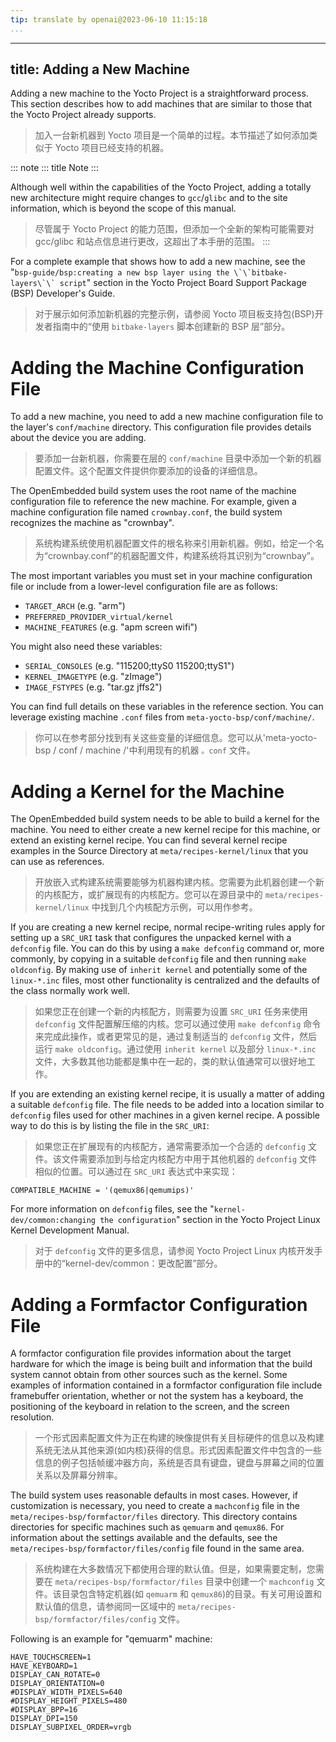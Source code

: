 ```yaml
---
tip: translate by openai@2023-06-10 11:15:18
...
```

---
title: Adding a New Machine
---------------------------

Adding a new machine to the Yocto Project is a straightforward process. This section describes how to add machines that are similar to those that the Yocto Project already supports.

> 加入一台新机器到 Yocto 项目是一个简单的过程。本节描述了如何添加类似于 Yocto 项目已经支持的机器。

::: note
::: title
Note
:::

Although well within the capabilities of the Yocto Project, adding a totally new architecture might require changes to `gcc`/`glibc` and to the site information, which is beyond the scope of this manual.

> 尽管属于 Yocto Project 的能力范围，但添加一个全新的架构可能需要对 gcc/glibc 和站点信息进行更改，这超出了本手册的范围。
> :::

For a complete example that shows how to add a new machine, see the \"``bsp-guide/bsp:creating a new bsp layer using the \`\`bitbake-layers\`\` script``\" section in the Yocto Project Board Support Package (BSP) Developer\'s Guide.

> 对于展示如何添加新机器的完整示例，请参阅 Yocto 项目板支持包(BSP)开发者指南中的“使用 `bitbake-layers` 脚本创建新的 BSP 层”部分。

# Adding the Machine Configuration File

To add a new machine, you need to add a new machine configuration file to the layer\'s `conf/machine` directory. This configuration file provides details about the device you are adding.

> 要添加一台新机器，你需要在层的 `conf/machine` 目录中添加一个新的机器配置文件。这个配置文件提供你要添加的设备的详细信息。

The OpenEmbedded build system uses the root name of the machine configuration file to reference the new machine. For example, given a machine configuration file named `crownbay.conf`, the build system recognizes the machine as \"crownbay\".

> 系统构建系统使用机器配置文件的根名称来引用新机器。例如，给定一个名为“crownbay.conf”的机器配置文件，构建系统将其识别为“crownbay”。

The most important variables you must set in your machine configuration file or include from a lower-level configuration file are as follows:

- `TARGET_ARCH` (e.g. \"arm\")
- `PREFERRED_PROVIDER_virtual/kernel`
- `MACHINE_FEATURES` (e.g. \"apm screen wifi\")

You might also need these variables:

- `SERIAL_CONSOLES` (e.g. \"115200;ttyS0 115200;ttyS1\")
- `KERNEL_IMAGETYPE` (e.g. \"zImage\")
- `IMAGE_FSTYPES` (e.g. \"tar.gz jffs2\")

You can find full details on these variables in the reference section. You can leverage existing machine `.conf` files from `meta-yocto-bsp/conf/machine/`.

> 你可以在参考部分找到有关这些变量的详细信息。您可以从'meta-yocto-bsp / conf / machine /'中利用现有的机器 `。conf` 文件。

# Adding a Kernel for the Machine

The OpenEmbedded build system needs to be able to build a kernel for the machine. You need to either create a new kernel recipe for this machine, or extend an existing kernel recipe. You can find several kernel recipe examples in the Source Directory at `meta/recipes-kernel/linux` that you can use as references.

> 开放嵌入式构建系统需要能够为机器构建内核。您需要为此机器创建一个新的内核配方，或扩展现有的内核配方。您可以在源目录中的 `meta/recipes-kernel/linux` 中找到几个内核配方示例，可以用作参考。

If you are creating a new kernel recipe, normal recipe-writing rules apply for setting up a `SRC_URI` task that configures the unpacked kernel with a `defconfig` file. You can do this by using a `make defconfig` command or, more commonly, by copying in a suitable `defconfig` file and then running `make oldconfig`. By making use of `inherit kernel` and potentially some of the `linux-*.inc` files, most other functionality is centralized and the defaults of the class normally work well.

> 如果您正在创建一个新的内核配方，则需要为设置 `SRC_URI` 任务来使用 `defconfig` 文件配置解压缩的内核。您可以通过使用 `make defconfig` 命令来完成此操作，或者更常见的是，通过复制适当的 `defconfig` 文件，然后运行 `make oldconfig`。通过使用 `inherit kernel` 以及部分 `linux-*.inc` 文件，大多数其他功能都是集中在一起的，类的默认值通常可以很好地工作。

If you are extending an existing kernel recipe, it is usually a matter of adding a suitable `defconfig` file. The file needs to be added into a location similar to `defconfig` files used for other machines in a given kernel recipe. A possible way to do this is by listing the file in the `SRC_URI`:

> 如果您正在扩展现有的内核配方，通常需要添加一个合适的 `defconfig` 文件。该文件需要添加到与给定内核配方中用于其他机器的 `defconfig` 文件相似的位置。可以通过在 `SRC_URI` 表达式中来实现：

```
COMPATIBLE_MACHINE = '(qemux86|qemumips)'
```

For more information on `defconfig` files, see the \"`kernel-dev/common:changing the configuration`\" section in the Yocto Project Linux Kernel Development Manual.

> 对于 `defconfig` 文件的更多信息，请参阅 Yocto Project Linux 内核开发手册中的“kernel-dev/common：更改配置”部分。

# Adding a Formfactor Configuration File

A formfactor configuration file provides information about the target hardware for which the image is being built and information that the build system cannot obtain from other sources such as the kernel. Some examples of information contained in a formfactor configuration file include framebuffer orientation, whether or not the system has a keyboard, the positioning of the keyboard in relation to the screen, and the screen resolution.

> 一个形式因素配置文件为正在构建的映像提供有关目标硬件的信息以及构建系统无法从其他来源(如内核)获得的信息。形式因素配置文件中包含的一些信息的例子包括帧缓冲器方向，系统是否具有键盘，键盘与屏幕之间的位置关系以及屏幕分辨率。

The build system uses reasonable defaults in most cases. However, if customization is necessary, you need to create a `machconfig` file in the `meta/recipes-bsp/formfactor/files` directory. This directory contains directories for specific machines such as `qemuarm` and `qemux86`. For information about the settings available and the defaults, see the `meta/recipes-bsp/formfactor/files/config` file found in the same area.

> 系统构建在大多数情况下都使用合理的默认值。但是，如果需要定制，您需要在 `meta/recipes-bsp/formfactor/files` 目录中创建一个 `machconfig` 文件。该目录包含特定机器(如 `qemuarm` 和 `qemux86`)的目录。有关可用设置和默认值的信息，请参阅同一区域中的 `meta/recipes-bsp/formfactor/files/config` 文件。

Following is an example for \"qemuarm\" machine:

```
HAVE_TOUCHSCREEN=1
HAVE_KEYBOARD=1
DISPLAY_CAN_ROTATE=0
DISPLAY_ORIENTATION=0
#DISPLAY_WIDTH_PIXELS=640
#DISPLAY_HEIGHT_PIXELS=480
#DISPLAY_BPP=16
DISPLAY_DPI=150
DISPLAY_SUBPIXEL_ORDER=vrgb
```
